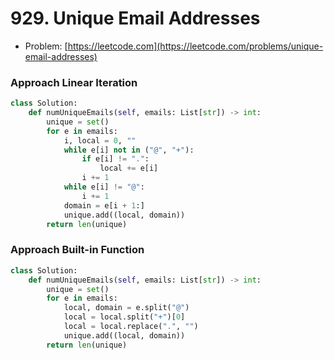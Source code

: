# 929. Unique Email Addresses

- Problem: [https://leetcode.com](https://leetcode.com/problems/unique-email-addresses)

### Approach Linear Iteration
```python
class Solution:
    def numUniqueEmails(self, emails: List[str]) -> int:
        unique = set()
        for e in emails:
            i, local = 0, ""
            while e[i] not in ("@", "+"):
                if e[i] != ".":
                    local += e[i]
                i += 1
            while e[i] != "@":
                i += 1
            domain = e[i + 1:]
            unique.add((local, domain))
        return len(unique)
```

### Approach Built-in Function
```python
class Solution:
    def numUniqueEmails(self, emails: List[str]) -> int:
        unique = set()
        for e in emails:
            local, domain = e.split("@")
            local = local.split("+")[0]
            local = local.replace(".", "")
            unique.add((local, domain))
        return len(unique)
```